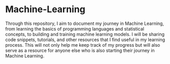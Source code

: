 # Machine-Learning
Through this repository, I aim to document my journey in Machine Learning, from learning the basics of programming languages and statistical concepts, to building and training machine learning models. I will be sharing code snippets, tutorials, and other resources that I find useful in my learning process. This will not only help me keep track of my progress but will also serve as a resource for anyone else who is also starting their journey in Machine Learning.
